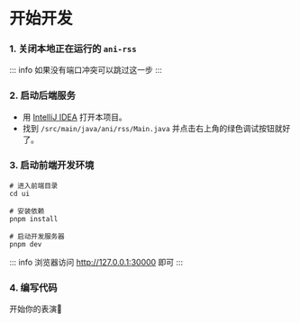 # 开始开发

### 1. 关闭本地正在运行的 `ani-rss`

::: info
如果没有端口冲突可以跳过这一步
:::

### 2. 启动后端服务

- 用 [IntelliJ IDEA](https://www.jetbrains.com/idea/) 打开本项目。
- 找到 `/src/main/java/ani/rss/Main.java` 并点击右上角的绿色调试按钮就好了。

### 3. 启动前端开发环境

```bash:line-numbers
# 进入前端目录
cd ui

# 安装依赖
pnpm install

# 启动开发服务器
pnpm dev
```

::: info
浏览器访问 <http://127.0.0.1:30000> 即可
:::

### 4. 编写代码

开始你的表演👏
